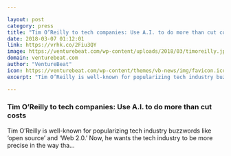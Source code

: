 ```yaml
---

layout: post
category: press
title: "Tim O’Reilly to tech companies: Use A.I. to do more than cut costs"
date: 2018-03-07 01:12:01
link: https://vrhk.co/2Fiu3QY
image: https://venturebeat.com/wp-content/uploads/2018/03/timoreilly.jpg?fit=1024%2C683&strip=all
domain: venturebeat.com
author: "VentureBeat"
icon: https://venturebeat.com/wp-content/themes/vb-news/img/favicon.ico
excerpt: "Tim O’Reilly is well-known for popularizing tech industry buzzwords like ‘open source’ and ‘Web 2.0.’ Now, he wants the tech industry to be more precise in the way tha…"

---
```


### Tim O’Reilly to tech companies: Use A.I. to do more than cut costs

Tim O’Reilly is well-known for popularizing tech industry buzzwords like ‘open source’ and ‘Web 2.0.’ Now, he wants the tech industry to be more precise in the way tha…